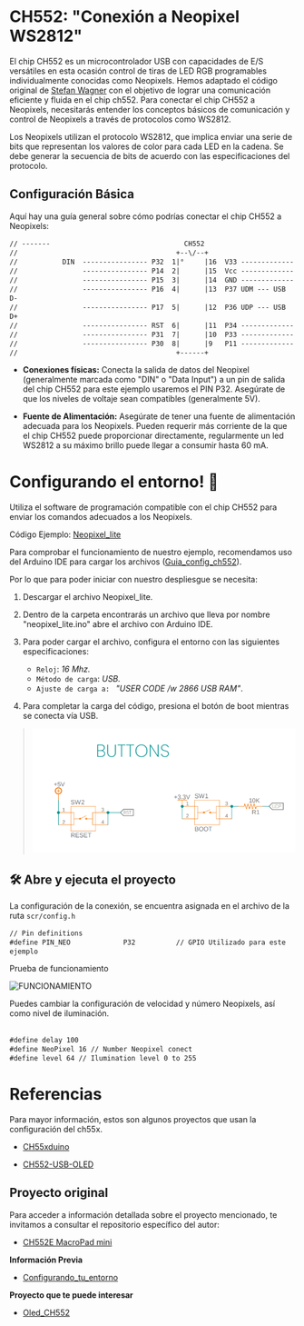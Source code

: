 # CH552: "Conexión a Neopixel WS2812"

El chip CH552 es un microcontrolador USB con capacidades de E/S versátiles en esta ocasión control de  tiras de LED RGB programables individualmente conocidas como Neopixels.  Hemos adaptado el código original de [Stefan Wagner](https://github.com/wagiminator) con el objetivo de lograr una comunicación eficiente y fluida en el chip ch552.  Para conectar el chip CH552 a Neopixels, necesitarás entender los conceptos básicos de comunicación y control de Neopixels a través de protocolos como WS2812.

Los Neopixels utilizan el protocolo WS2812, que implica enviar una serie de bits que representan los valores de color para cada LED en la cadena. Se debe generar la secuencia de bits de acuerdo con las especificaciones del protocolo.
## Configuración Básica

Aquí hay una guía general sobre cómo podrías conectar el chip CH552 a Neopixels:
```
// -------                                 CH552
//                                       +--\/--+
//           DIN  ---------------- P32  1|°     |16  V33 -------------
//                ---------------- P14  2|      |15  Vcc -------------
//                ---------------- P15  3|      |14  GND -------------
//                ---------------- P16  4|      |13  P37 UDM --- USB D-
//                ---------------- P17  5|      |12  P36 UDP --- USB D+
//                ---------------- RST  6|      |11  P34 -------------
//                ---------------- P31  7|      |10  P33 -------------
//                ---------------- P30  8|      |9   P11 -------------
//                                       +------+

```
* **Conexiones físicas:** Conecta la salida de datos del Neopixel (generalmente marcada como "DIN" o "Data Input") a un pin de salida del chip CH552 para este ejemplo usaremos el PIN  P32. Asegúrate de que los niveles de voltaje sean compatibles (generalmente 5V).

* **Fuente de Alimentación:** Asegúrate de tener una fuente de alimentación adecuada para los Neopixels. Pueden requerir más corriente de la que el chip CH552 puede proporcionar directamente, regularmente un led WS2812 a su máximo brillo puede llegar a consumir hasta 60 mA.

# Configurando el entorno! 👋

Utiliza el software de programación compatible con el chip CH552 para enviar los comandos adecuados a los Neopixels. 

Código Ejemplo: [Neopixel_lite](https://github.com/UNIT-Electronics/ch552_neopixel/tree/main/software/neopixel_lite)

Para comprobar el funcionamiento de nuestro ejemplo, recomendamos uso del Arduino IDE para cargar los archivos ([Guia_config_ch552](https://github.com/UNIT-Electronics/CH552-en-Arduino/)).

Por lo que para poder iniciar con nuestro despliesgue se necesita:


1. Descargar el archivo Neopixel_lite.
1. Dentro de la carpeta encontrarás un archivo que lleva por nombre "neopixel_lite.ino" abre el archivo con Arduino IDE.
1. Para poder cargar el archivo, configura el entorno con las siguientes especificaciones:

    * `Reloj`: *16 Mhz.*
    * `Método de carga`: *USB.*
    * `Ajuste de carga a: ` *"USER CODE /w 2866 USB RAM"*.    

1. Para completar la carga del código, presiona el botón de boot mientras se conecta vía USB. 


>![conexion](./img/button_leds.png)


## 🛠️ Abre y ejecuta el proyecto

La configuración de la conexión, se encuentra asignada en el archivo de la ruta `scr/config.h`
```
// Pin definitions
#define PIN_NEO             P32          // GPIO Utilizado para este ejemplo

```
Prueba de funcionamiento

![FUNCIONAMIENTO](./img/neopixel.gif)

Puedes cambiar la configuración de velocidad y número Neopixels, así como nivel de iluminación.

```

#define delay 100
#define NeoPixel 16 // Number Neopixel conect
#define level 64 // Ilumination level 0 to 255

```
# Referencias

Para mayor información, estos son algunos proyectos que usan la configuración del ch55x.

* [CH55xduino](https://github.com/DeqingSun/ch55xduino)

* [CH552-USB-OLED](https://github.com/wagiminator/CH552-USB-OLED)

## Proyecto original
Para acceder a información detallada sobre el proyecto mencionado, te invitamos a consultar el repositorio específico del autor:

* [CH552E MacroPad mini](https://github.com/wagiminator/CH552-Macropad-mini)

 **Información Previa**

 * [Configurando_tu_entorno](https://github.com/UNIT-Electronics/CH552-en-Arduino/)

 **Proyecto que te puede interesar**

 * [Oled_CH552](https://github.com/UNIT-Electronics/OLED_ch552)